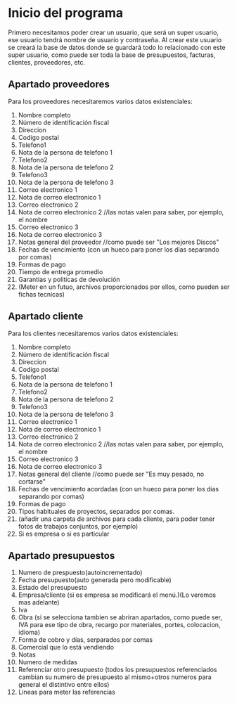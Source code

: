 # Inicio del programa

Primero necesitamos poder crear un usuario, que será un super usuario,
ese usuario tendrá nombre de usuario y contraseña.
Al crear este usuario se creará la base de datos donde se guardará todo
lo relacionado con este super usuario, como puede ser toda la base de
presupuestos, facturas, clientes, proveedores, etc.

## Apartado proveedores
Para los proveedores necesitaremos varios datos existenciales:
1. Nombre completo
2. Número de identificación fiscal
3. Direccion
4. Codigo postal
5. Telefono1
6. Nota de la persona de telefono 1
7. Telefono2
8. Nota de la persona de telefono 2
9. Telefono3
10. Nota de la persona de telefono 3
11. Correo electronico 1
12. Nota de correo electronico 1
13. Correo electronico 2
14. Nota de correo electronico 2 //las notas valen para saber, por ejemplo, el nombre
15. Correo electronico 3
16. Nota de correo electronico 3 
17. Notas general del proveedor //como puede ser "Los mejores Discos"
18. Fechas de vencimiento (con un hueco para poner los días separando por comas)
19. Formas de pago
20. Tiempo de entrega promedio
21. Garantias y politicas de devolución
22. (Meter en un futuo, archivos proporcionados por ellos, como pueden
ser fichas tecnicas)

## Apartado cliente
Para los clientes necesitaremos varios datos existenciales:
1. Nombre completo
2. Número de identificación fiscal
3. Direccion
4. Codigo postal
5. Telefono1
6. Nota de la persona de telefono 1
7. Telefono2
8. Nota de la persona de telefono 2
9. Telefono3
10. Nota de la persona de telefono 3
11. Correo electronico 1
12. Nota de correo electronico 1
13. Correo electronico 2
14. Nota de correo electronico 2 //las notas valen para saber, por ejemplo, el nombre
15. Correo electronico 3
16. Nota de correo electronico 3
17. Notas general del cliente //como puede ser "Es muy pesado, no cortarse"
18. Fechas de vencimiento acordadas (con un hueco para poner los días separando por comas)
19. Formas de pago
20. Tipos habituales de proyectos, separados por comas.
21. (añadir una carpeta de archivos para cada cliente, para poder tener
fotos de trabajos conjuntos, por ejemplo)
22. Si es empresa o si es particular

## Apartado presupuestos

1. Numero de prespuesto(autoincrementado)
2. Fecha presupuesto(auto generada pero modificable)
3. Estado del presupuesto
4. Empresa/cliente (si es empresa se modificará el menú.)(Lo veremos
mas adelante)
5. Iva
6. Obra (si se selecciona tambien se abriran apartados,
como puede ser, IVA para ese tipo de obra, recargo por materiales,
portes, colocacion, idioma)
7. Forma de cobro y días, serparados por comas
8. Comercial que lo está vendiendo
9. Notas
10. Numero de medidas
11. Referenciar otro presupuesto (todos los presupuestos referenciados
cambian su numero de presupuesto al mismo+otros numeros para
general el distintivo entre ellos)
12. Lineas para meter las referencias

